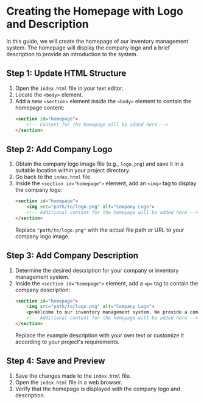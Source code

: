 # Creating the Homepage with Logo and Description

In this guide, we will create the homepage of our inventory management system. The homepage will display the company logo and a brief description to provide an introduction to the system.

## Step 1: Update HTML Structure

1. Open the `index.html` file in your text editor.
2. Locate the `<body>` element.
3. Add a new `<section>` element inside the `<body>` element to contain the homepage content:
    ```html
    <section id="homepage">
        <!-- Content for the homepage will be added here -->
    </section>
    ```

## Step 2: Add Company Logo

1. Obtain the company logo image file (e.g., `logo.png`) and save it in a suitable location within your project directory.
2. Go back to the `index.html` file.
3. Inside the `<section id="homepage">` element, add an `<img>` tag to display the company logo:
    ```html
    <section id="homepage">
        <img src="path/to/logo.png" alt="Company Logo">
        <!-- Additional content for the homepage will be added here -->
    </section>
    ```
    Replace `"path/to/logo.png"` with the actual file path or URL to your company logo image.

## Step 3: Add Company Description

1. Determine the desired description for your company or inventory management system.
2. Inside the `<section id="homepage">` element, add a `<p>` tag to contain the company description:
    ```html
    <section id="homepage">
        <img src="path/to/logo.png" alt="Company Logo">
        <p>Welcome to our inventory management system. We provide a comprehensive solution for tracking and managing your products, orders, and suppliers.</p>
        <!-- Additional content for the homepage will be added here -->
    </section>
    ```
    Replace the example description with your own text or customize it according to your project's requirements.

## Step 4: Save and Preview

1. Save the changes made to the `index.html` file.
2. Open the `index.html` file in a web browser.
3. Verify that the homepage is displayed with the company logo and description.

